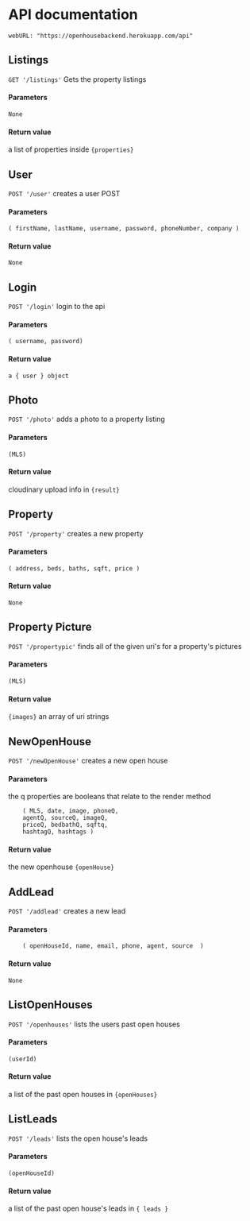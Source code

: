 # API documentation
`webURL: "https://openhousebackend.herokuapp.com/api"`

## Listings
`GET '/listings'`
  Gets the property listings
#### Parameters
`None`
#### Return value
a list of properties inside `{properties}`

## User
`POST '/user'`
creates a user POST
#### Parameters
`( firstName, lastName, username, password, phoneNumber, company )`
#### Return value
`None`

## Login
`POST '/login'`
login to the api
#### Parameters
`( username, password)`
#### Return value
`a { user } object`

## Photo
`POST '/photo'`
adds a photo to a property listing
#### Parameters
`(MLS)`
#### Return value
cloudinary upload info in `{result}`

## Property
`POST '/property'`
creates a new property
#### Parameters
`( address, beds, baths, sqft, price )`
#### Return value
  `None`

## Property Picture
`POST '/propertypic'`
finds all of the given uri's for a property's pictures
#### Parameters
`(MLS)`
#### Return value
`{images}` an array of  uri strings

## NewOpenHouse
`POST '/newOpenHouse'`
creates a new open house
#### Parameters
the q properties are booleans that relate to the render method
``` 
    ( MLS, date, image, phoneQ,
    agentQ, sourceQ, imageQ,
    priceQ, bedbathQ, sqftq,
    hashtagQ, hashtags ) 
```
#### Return value
the new openhouse `{openHouse}`

## AddLead
`POST '/addlead'`
creates a new lead
#### Parameters
``` 
    ( openHouseId, name, email, phone, agent, source  ) 
```
#### Return value
`None`

## ListOpenHouses
`POST '/openhouses'`
lists the users past open houses
#### Parameters
`(userId)`
#### Return value
a list of the past open houses in `{openHouses}`

## ListLeads
`POST '/leads'`
lists the open house's leads
#### Parameters
`(openHouseId)`
#### Return value
a list of the past open house's leads in `{ leads }`

